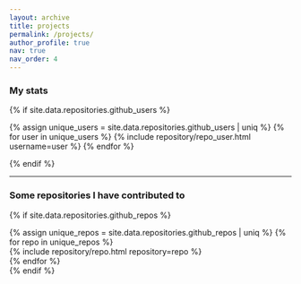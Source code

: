 ```yaml
---
layout: archive
title: projects
permalink: /projects/
author_profile: true
nav: true
nav_order: 4
---
```


### My stats

{% if site.data.repositories.github_users %}
<div class="repositories d-flex flex-wrap flex-md-row flex-column justify-content-between align-items-center">
  {% assign unique_users = site.data.repositories.github_users | uniq %}
  {% for user in unique_users %}
    {% include repository/repo_user.html username=user %}
  {% endfor %}

{% endif %}
</div>

---

### Some repositories I have contributed to

{% if site.data.repositories.github_repos %}
<div class="repositories d-flex flex-wrap justify-content-between align-items-center">
  {% assign unique_repos = site.data.repositories.github_repos | uniq %}
  {% for repo in unique_repos %}
    <div class="col-md-6">
      {% include repository/repo.html repository=repo %}
    </div>
  {% endfor %}
</div>
{% endif %}
